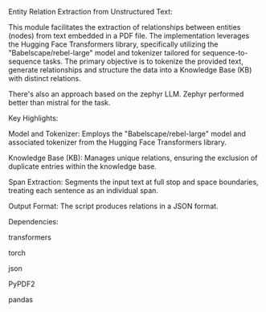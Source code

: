 Entity Relation Extraction from Unstructured Text:

This module facilitates the extraction of relationships between entities (nodes) from text embedded in a PDF file. The implementation leverages the Hugging Face Transformers library, specifically utilizing the "Babelscape/rebel-large" model and tokenizer tailored for sequence-to-sequence tasks. The primary objective is to tokenize the provided text, generate relationships and structure the data into a Knowledge Base (KB) with distinct relations.

There's also an approach based on the zephyr LLM. Zephyr performed better than mistral for the task.

Key Highlights:

Model and Tokenizer: Employs the "Babelscape/rebel-large" model and associated tokenizer from the Hugging Face Transformers library.

Knowledge Base (KB): Manages unique relations, ensuring the exclusion of duplicate entries within the knowledge base.

Span Extraction: Segments the input text at full stop and space boundaries, treating each sentence as an individual span.

Output Format: The script produces relations in a JSON format.

Dependencies:

transformers

torch

json

PyPDF2

pandas




